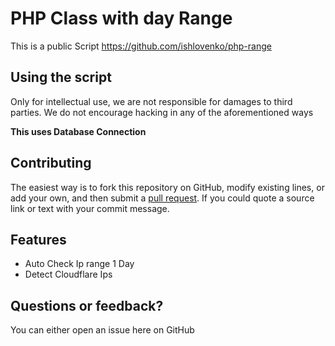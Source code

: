 # PHP Class with day Range

This is a public Script
https://github.com/ishlovenko/php-range

## Using the script

Only for intellectual use, we are not responsible for damages to third parties.
We do not encourage hacking in any of the aforementioned ways

**This uses Database Connection**


## Contributing

The easiest way is to fork this repository on GitHub, modify existing lines, or add your own, and then submit a [pull request](https://help.github.com/en/articles/about-pull-requests). If you could quote a source link or text with your commit message.


## Features
 * Auto Check Ip range 1 Day
 * Detect Cloudflare Ips


## Questions or feedback?

You can either open an issue here on GitHub
